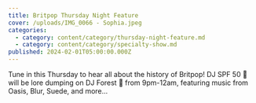```yaml
---
title: Britpop Thursday Night Feature
cover: /uploads/IMG_0066 - Sophia.jpeg
categories:
  - category: content/category/thursday-night-feature.md
  - category: content/category/specialty-show.md
published: 2024-02-01T05:00:00.000Z
---
```


Tune in this Thursday to hear all about the history of Britpop! DJ SPF 50 🌟 will be lore dumping on DJ Forest 🌲 from 9pm-12am, featuring music from Oasis, Blur, Suede, and more...
